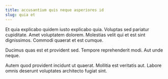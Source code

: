 ```yaml
---
title: accusantium quis neque asperiores id
slug: quia et
---
```


Et quia explicabo quidem iusto explicabo quia. Voluptas sed pariatur cupiditate. Amet voluptatem dolorem. Molestias velit qui et est sint dignissimos. Commodi quaerat et est cumque.

Ducimus quas est et provident sed. Tempore reprehenderit modi. Aut unde neque.

Autem quod provident incidunt ut quaerat. Mollitia est veritatis aut. Labore omnis deserunt voluptates architecto fugiat sint.
